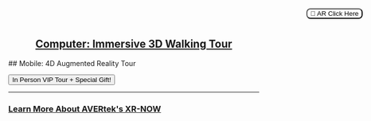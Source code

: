 <h2 style="text-align: center;" markdown="1"><a href="https://avertek.github.io/AlexanBahay-WalkingTour/" onclick="getOutboundLink('https://avertek.github.io/AlexanBahay-WalkingTour/'); return false;"> Computer: Immersive 3D Walking Tour</h2></a> <!-- Loads <model-viewer> for old browsers like IE11: -->
## Mobile: 4D Augmented Reality Tour <!-- Loads <model-viewer> for old browsers like IE11: -->
<script nomodule="" src="https://unpkg.com/@google/model-viewer/dist/model-viewer-legacy.js">
  </script>
  <!-- The following libraries and polyfills are recommended to maximize browser support -->  
  <!-- REQUIRED: Web Components polyfill to support Edge and Firefox < 63 -->
  <script src="https://unpkg.com/@webcomponents/webcomponentsjs/webcomponents-loader.js"></script>

  <!-- OPTIONAL: Intersection Observer polyfill for better performance in Safari and IE11 -->
  <script src="https://unpkg.com/intersection-observer/intersection-observer.js"></script>

  <!-- OPTIONAL: Resize Observer polyfill improves resize behavior in non-Chrome browsers -->
  <script src="https://unpkg.com/resize-observer-polyfill/dist/ResizeObserver.js"></script>

  <!-- OPTIONAL: Fullscreen polyfill is required for experimental AR features in Canary -->
  <!--<script src="https://unpkg.com/fullscreen-polyfill/dist/fullscreen.polyfill.js"></script>-->

  <!-- OPTIONAL: Include prismatic.js for Magic Leap support -->
  <!--<script src="https://unpkg.com/@magicleap/prismatic/prismatic.min.js"></script>-->
<model-viewer camera-controls camera-orbit="0deg 45deg 10m" id="reveal" loading="eager" src="Models/Bahay_1 bed Apartment_6_For Collider.glb" ar="" ar-modes="scene-viewer webxr quick-look" ios-src="usdz_bahay_1_bed_apartment_6_for_collider___1615566350004.usdz" alt="Alexan Bahay" auto-rotate-delay="0" ar-scale="auto" camera-controls="" style="width: 100%; height: 600px" exposure="0.5"> <button slot="ar-button" style="background-color: white; border-radius: 8px; border: 1 px solid black; position: absolute; top: 20px; right: 20px; ">
      👋 AR Click Here
  </button>
<button slot="hotspot-hand" data-position="-0.6744494597170114m 0.35686305428736664m -0.7741961597680144m" data-normal="0m 1m 0m"><div id="reveal">In Person VIP Tour + Special Gift!</div></button> 

</model-viewer>
<script>
/**
* Function that registers a click on an outbound link in Analytics.
* This function takes a valid URL string as an argument, and uses that URL string
* as the event label. Setting the transport method to 'beacon' lets the hit be sent
* using 'navigator.sendBeacon' in browser that support it.
*/
var getOutboundLink = function(url) {
  gtag('event', 'click', {
    'event_category': 'outbound',
    'event_label': url,
    'transport_type': 'beacon',
    'event_callback': function(){document.location = url;}
  });
}
</script>

<!-- Loads <model-viewer> for modern browsers: -->
 <script type="module" src="https://unpkg.com/@google/model-viewer/dist/model-viewer.js">
  </script>
<script nomodule="" src="https://unpkg.com/@google/model-viewer/dist/model-viewer-legacy.js"></script>
<script src="{{ "/assets/js/scale.fix.js" | relative_url }}"></script>

<!-- Loads <model-viewer> for modern browsers: -->
 <script type="module" src="https://unpkg.com/@google/model-viewer/dist/model-viewer.js">
  </script>
<script nomodule="" src="https://unpkg.com/@google/model-viewer/dist/model-viewer-legacy.js"></script>

---

### <a href="https://avertek.net/xr-now" onclick="getOutboundLink('https://avertek.net/xr-now'); return false;">Learn More About AVERtek's XR-NOW</a> 
  <br><br>
